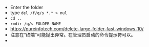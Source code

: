- Enter the folder
- type `del /f/q/s *.* > nul`
- `cd ..`
- `rmdir /q/s FOLDER-NAME`
- https://pureinfotech.com/delete-large-folder-fast-windows-10/
- 注意在“终端”可能抛出异常。在管理员启动的命令提示符可以。
-
